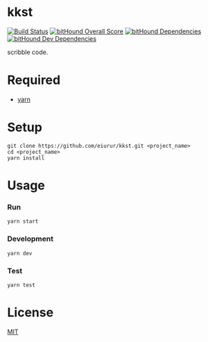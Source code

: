 kkst
======

[![Build Status](https://travis-ci.org/eiurur/kkst.svg?branch=master)](https://travis-ci.org/eiurur/kkst)
[![bitHound Overall Score](https://www.bithound.io/github/eiurur/kkst/badges/score.svg)](https://www.bithound.io/github/eiurur/kkst)
[![bitHound Dependencies](https://www.bithound.io/github/eiurur/kkst/badges/dependencies.svg)](https://www.bithound.io/github/eiurur/kkst/master/dependencies/npm)
[![bitHound Dev Dependencies](https://www.bithound.io/github/eiurur/kkst/badges/devDependencies.svg)](https://www.bithound.io/github/eiurur/kkst/master/dependencies/npm)

scribble code.

# Required

- <a href="https://github.com/yarnpkg/yarn" target="_blank">yarn</a>

# Setup

    git clone https://github.com/eiurur/kkst.git <project_name>
    cd <project_name>
    yarn install

# Usage

### Run

    yarn start

### Development

    yarn dev

### Test

    yarn test

# License

[MIT](https://github.com/eiurur/kkst/raw/master/LICENSE)
